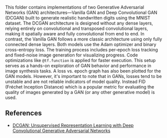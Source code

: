 This folder contains implementations of two Generative Adversarial Networks (GAN) architectures—Vanilla GAN and Deep Convolutional GAN (DCGAN) built to generate realistic handwritten digits using the MNIST dataset. The DCGAN architecture is designed without any dense layers, relying entirely on convolutional and transposed convolutional layers, making it spatially aware and fully convolutional from end to end. In contrast, the Vanilla GAN follows a more classic architecture using only fully connected dense layers. Both models use the Adam optimizer and binary cross-entropy loss. The training process includes per-epoch loss tracking and fixed-noise image generation for visualizing progress. Code optimizations like `@tf.function` is applied for faster execution. This setup serves as a hands-on exploration of GAN behavior and performance in image synthesis tasks.
A loss vs. epoch graph has also been plotted for the GAN models. However, it's important to note that in GANs, losses tend to be unstable and are not reliable indicators of model quality. 
Instead FID (Fréchet Inception Distance) which is a popular metric for evaluating the quality of images generated by a GAN (or any other generative model) is used.
## References
- [DCGAN: Unsupervised Representation Learning with Deep Convolutional Generative Adversarial Networks](https://arxiv.org/pdf/1511.06434)
